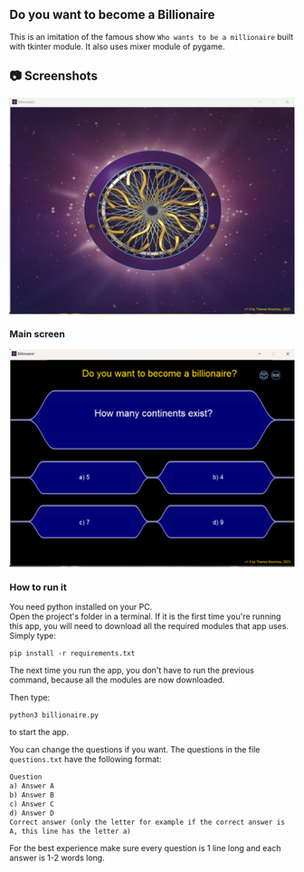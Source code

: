 ## Do you want to become a Billionaire

This is an imitation of the famous show ```Who wants to be a millionaire``` built with tkinter module. It also uses mixer module of pygame.

## 📷 Screenshots
![Welcome Screen](screenshots/welcomeScreen.png)

### Main screen
![Main window](screenshots/mainScreen.png)


### How to run it
You need python installed on your PC. <br>
Open the project's folder in a terminal. If it is the first time you're running this app, you will need to download all the required modules that app uses. Simply type:

```
pip install -r requirements.txt 
```

The next time you run the app, you don't have to run the previous command, because all the modules are now downloaded.<br>

Then type:

```
python3 billionaire.py 
```
to start the app.<br>

You can change the questions if you want. The questions in the file ```questions.txt``` have the following format:
```
Question
a) Answer A
b) Answer B
c) Answer C
d) Answer D
Correct answer (only the letter for example if the correct answer is A, this line has the letter a)
```

For the best experience make sure every question is 1 line long and each answer is 1-2 words long.
